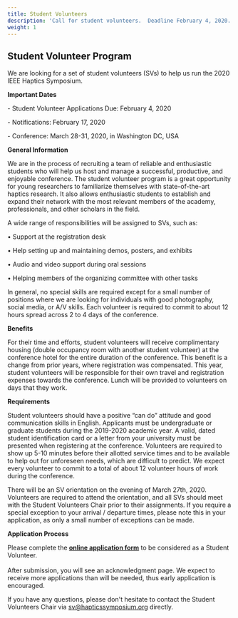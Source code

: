 ```yaml
---
title: Student Volunteers
description: 'Call for student volunteers.  Deadline February 4, 2020.'
weight: 1
---
```

## Student Volunteer Program

We are looking for a set of student volunteers (SVs) to help us run the 2020 IEEE Haptics Symposium.

**Important Dates**

\- Student Volunteer Applications Due:  February 4, 2020

\- Notifications: February 17, 2020

\- Conference: March 28-31, 2020, in Washington DC, USA

**General Information**

We are in the process of recruiting a team of reliable and enthusiastic students who will help us host and manage a successful, productive, and enjoyable conference. The student volunteer program is a great opportunity for young researchers to familiarize themselves with state-of-the-art haptics research. It also allows enthusiastic students to establish and expand their network with the most relevant members of the academy, professionals, and other scholars in the field.

A wide range of responsibilities will be assigned to SVs, such as:

•	Support at the registration desk

•	Help setting up and maintaining demos, posters, and exhibits

•	Audio and video support during oral sessions

•	Helping members of the organizing committee with other tasks

In general, no special skills are required except for a small number of positions where we are looking for individuals with good photography, social media, or A/V skills. Each volunteer is required to commit to about 12 hours spread across 2 to 4 days of the conference.

**Benefits**

For their time and efforts, student volunteers will receive complimentary housing (double occupancy room with another student volunteer) at the conference hotel for the entire duration of the conference. This benefit is a change from prior years, where registration was compensated. This year, student volunteers will be responsible for their own travel and registration expenses towards the conference. Lunch will be provided to volunteers on days that they work. 

**Requirements**

Student volunteers should have a positive “can do” attitude and good communication skills in English. Applicants must be undergraduate or graduate students during the 2019-2020 academic year. A valid, dated student identification card or a letter from your university must be presented when registering at the conference. Volunteers are required to show up 5-10 minutes before their allotted service times and to be available to help out for unforeseen needs, which are difficult to predict. We expect every volunteer to commit to a total of about 12 volunteer hours of work during the conference.

There will be an SV orientation on the evening of March 27th, 2020. Volunteers are required to attend the orientation, and all SVs should meet with the Student Volunteers Chair prior to their assignments. If you require a special exception to your arrival / departure times, please note this in your application, as only a small number of exceptions can be made.

**Application Process**

Please complete the [**online application form**](https://forms.gle/ZQpy7GdHXx2pYxDV8) to be considered as a Student Volunteer.\
\
After submission, you will see an acknowledgment page. We expect to receive more applications than will be needed, thus early application is encouraged. 

If you have any questions, please don't hesitate to contact the Student Volunteers Chair via sv@hapticssymposium.org directly.
